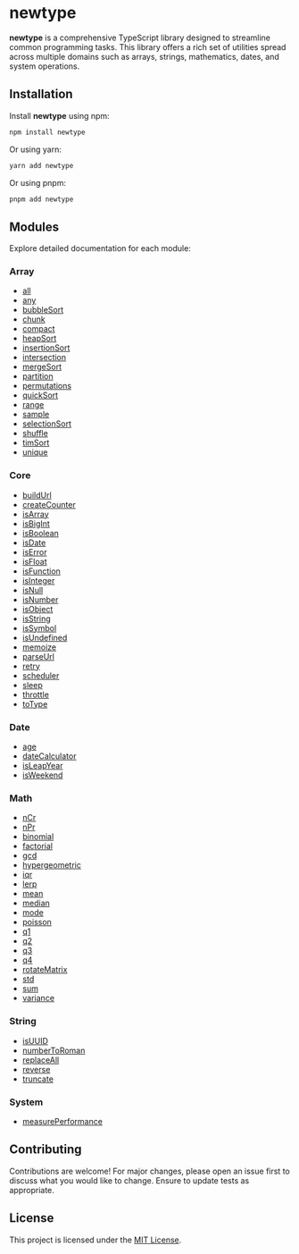 # newtype

**newtype** is a comprehensive TypeScript library designed to streamline common programming tasks. This library offers a rich set of utilities spread across multiple domains such as arrays, strings, mathematics, dates, and system operations.

## Installation

Install **newtype** using npm:

```bash
npm install newtype
```

Or using yarn:

```bash
yarn add newtype
```

Or using pnpm:

```bash
pnpm add newtype
```

## Modules

Explore detailed documentation for each module:

### Array

- [all](src/array/all/README.md)
- [any](src/array/any/README.md)
- [bubbleSort](src/array/bubble-sort/README.md)
- [chunk](src/array/chunk/README.md)
- [compact](src/array/compact/README.md)
- [heapSort](src/array/heap-sort/README.md)
- [insertionSort](src/array/insertion-sort/README.md)
- [intersection](src/array/intersection/README.md)
- [mergeSort](src/array/merge-sort/README.md)
- [partition](src/array/partition/README.md)
- [permutations](src/array/permutations/README.md)
- [quickSort](src/array/quick-sort/README.md)
- [range](src/array/range/README.md)
- [sample](src/array/sample/README.md)
- [selectionSort](src/array/selection-sort/README.md)
- [shuffle](src/array/shuffle/README.md)
- [timSort](src/array/tim-sort/README.md)
- [unique](src/array/unique/README.md)

### Core

- [buildUrl](src/core/build-url/README.md)
- [createCounter](src/core/create-counter/README.md)
- [isArray](src/core/is-array/README.md)
- [isBigInt](src/core/is-big-int/README.md)
- [isBoolean](src/core/is-boolean/README.md)
- [isDate](src/core/is-date/README.md)
- [isError](src/core/is-error/README.md)
- [isFloat](src/core/is-float/README.md)
- [isFunction](src/core/is-function/README.md)
- [isInteger](src/core/is-integer/README.md)
- [isNull](src/core/is-null/README.md)
- [isNumber](src/core/is-number/README.md)
- [isObject](src/core/is-object/README.md)
- [isString](src/core/is-string/README.md)
- [isSymbol](src/core/is-symbol/README.md)
- [isUndefined](src/core/is-undefined/README.md)
- [memoize](src/core/memoize/README.md)
- [parseUrl](src/core/parse-url/README.md)
- [retry](src/core/retry/README.md)
- [scheduler](src/core/scheduler/README.md)
- [sleep](src/core/sleep/README.md)
- [throttle](src/core/throttle/README.md)
- [toType](src/core/to-type/README.md)

### Date

- [age](src/date/age/README.md)
- [dateCalculator](src/date/date-calculator/README.md)
- [isLeapYear](src/date/is-leap-year/README.md)
- [isWeekend](src/date/is-weekend/README.md)

### Math

- [nCr](src/math/arrangements/README.md)
- [nPr](src/math/arrangements/README.md)
- [binomial](src/math/binomial/README.md)
- [factorial](src/math/factorial/README.md)
- [gcd](src/math/gcd/README.md)
- [hypergeometric](src/math/hypergeometric/README.md)
- [iqr](src/math/iqr/README.md)
- [lerp](src/math/lerp/README.md)
- [mean](src/math/mean/README.md)
- [median](src/math/median/README.md)
- [mode](src/math/mode/README.md)
- [poisson](src/math/poisson/README.md)
- [q1](src/math/quartile/README.md)
- [q2](src/math/quartile/README.md)
- [q3](src/math/quartile/README.md)
- [q4](src/math/quartile/README.md)
- [rotateMatrix](src/math/rotate-matrix/README.md)
- [std](src/math/std/README.md)
- [sum](src/math/sum/README.md)
- [variance](src/math/variance/README.md)

### String

- [isUUID](src/string/is-uuid/README.md)
- [numberToRoman](src/string/number-to-roman/README.md)
- [replaceAll](src/string/replace-all/README.md)
- [reverse](src/string/reverse/README.md)
- [truncate](src/string/truncate/README.md)

### System

- [measurePerformance](src/system/measure-performance/README.md)

## Contributing

Contributions are welcome! For major changes, please open an issue first to discuss what you would like to change. Ensure to update tests as appropriate.

## License

This project is licensed under the [MIT License](LICENSE).
